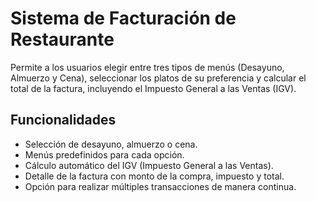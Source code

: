# Sistema de Facturación de Restaurante
Permite a los usuarios elegir entre tres tipos de menús (Desayuno, Almuerzo y Cena), seleccionar los platos de su preferencia y calcular el total de la factura, incluyendo el Impuesto General a las Ventas (IGV).

## Funcionalidades
- Selección de desayuno, almuerzo o cena.
- Menús predefinidos para cada opción.
- Cálculo automático del IGV (Impuesto General a las Ventas).
- Detalle de la factura con monto de la compra, impuesto y total.
- Opción para realizar múltiples transacciones de manera continua.
